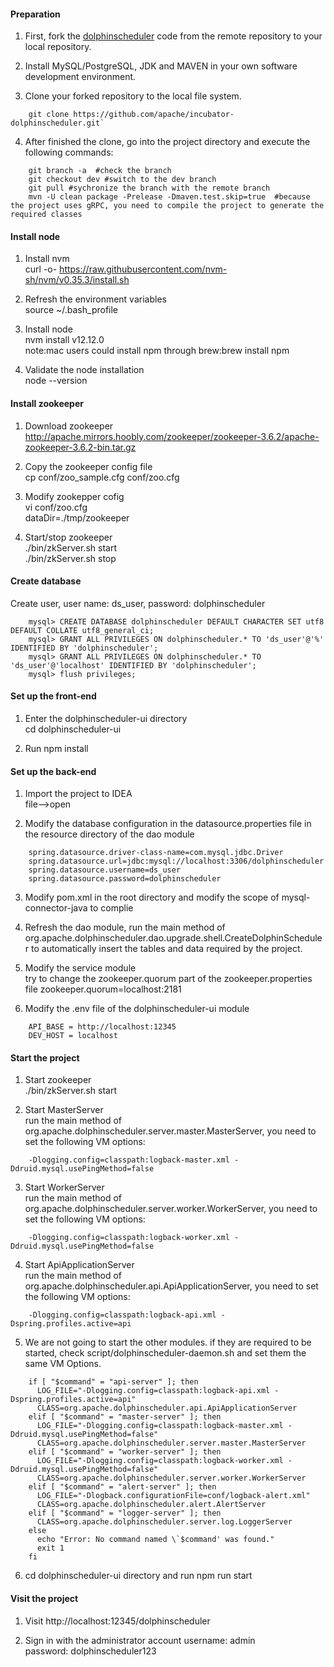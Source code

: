 #### Preparation

1. First, fork the [dolphinscheduler](https://github.com/apache/incubator-dolphinscheduler) code from the remote repository to your local repository.

2. Install MySQL/PostgreSQL, JDK and MAVEN in your own software development environment.

3. Clone your forked repository to the local file system.
```
    git clone https://github.com/apache/incubator-dolphinscheduler.git`
```
4. After finished the clone, go into the project directory and execute the following commands:
```
    git branch -a  #check the branch
    git checkout dev #switch to the dev branch
    git pull #sychronize the branch with the remote branch
    mvn -U clean package -Prelease -Dmaven.test.skip=true  #because the project uses gRPC, you need to compile the project to generate the required classes
```
#### Install node

1. Install nvm  
curl -o- https://raw.githubusercontent.com/nvm-sh/nvm/v0.35.3/install.sh 

2. Refresh the environment variables  
source ~/.bash_profile

3. Install node  
nvm install v12.12.0  
note:mac users could install npm through brew:brew install npm

4. Validate the node installation  
node --version

#### Install zookeeper

1. Download zookeeper  
http://apache.mirrors.hoobly.com/zookeeper/zookeeper-3.6.2/apache-zookeeper-3.6.2-bin.tar.gz

2. Copy the zookeeper config file  
cp conf/zoo_sample.cfg conf/zoo.cfg

3. Modify zookepper cofig  
vi conf/zoo.cfg  
dataDir=./tmp/zookeeper

4. Start/stop zookeeper  
./bin/zkServer.sh start  
./bin/zkServer.sh stop

#### Create database

Create user, user name: ds_user, password: dolphinscheduler
```
    mysql> CREATE DATABASE dolphinscheduler DEFAULT CHARACTER SET utf8 DEFAULT COLLATE utf8_general_ci;
    mysql> GRANT ALL PRIVILEGES ON dolphinscheduler.* TO 'ds_user'@'%' IDENTIFIED BY 'dolphinscheduler';
    mysql> GRANT ALL PRIVILEGES ON dolphinscheduler.* TO 'ds_user'@'localhost' IDENTIFIED BY 'dolphinscheduler';
    mysql> flush privileges;
```

#### Set up the front-end

1. Enter the dolphinscheduler-ui directory  
cd dolphinscheduler-ui

2. Run npm install

#### Set up the back-end

1. Import the project to IDEA  
file-->open

2. Modify the database configuration in the datasource.properties file in the resource directory of the dao module
```
    spring.datasource.driver-class-name=com.mysql.jdbc.Driver
    spring.datasource.url=jdbc:mysql://localhost:3306/dolphinscheduler
    spring.datasource.username=ds_user
    spring.datasource.password=dolphinscheduler  
```

3. Modify pom.xml in the root directory and modify the scope of mysql-connector-java to complie

4. Refresh the dao module, run the main method of org.apache.dolphinscheduler.dao.upgrade.shell.CreateDolphinScheduler to automatically insert the tables and data required by the project.

5. Modify the service module  
try to change the zookeeper.quorum part of the zookeeper.properties file
zookeeper.quorum=localhost:2181

6. Modify the .env file of the dolphinscheduler-ui module
```
    API_BASE = http://localhost:12345
    DEV_HOST = localhost
```

#### Start the project

1. Start zookeeper  
./bin/zkServer.sh start

2. Start MasterServer  
run the main method of org.apache.dolphinscheduler.server.master.MasterServer, you need to set the following VM options:
```
    -Dlogging.config=classpath:logback-master.xml -Ddruid.mysql.usePingMethod=false
```
3. Start WorkerServer  
run the main method of org.apache.dolphinscheduler.server.worker.WorkerServer, you need to set the following VM options:
```
    -Dlogging.config=classpath:logback-worker.xml -Ddruid.mysql.usePingMethod=false
```
4. Start ApiApplicationServer  
run the main method of org.apache.dolphinscheduler.api.ApiApplicationServer, you need to set the following VM options:
```
    -Dlogging.config=classpath:logback-api.xml -Dspring.profiles.active=api
```
5. We are not going to start the other modules. if they are required to be started, check script/dolphinscheduler-daemon.sh and set them the same VM Options.
```
    if [ "$command" = "api-server" ]; then
      LOG_FILE="-Dlogging.config=classpath:logback-api.xml -Dspring.profiles.active=api"
      CLASS=org.apache.dolphinscheduler.api.ApiApplicationServer
    elif [ "$command" = "master-server" ]; then
      LOG_FILE="-Dlogging.config=classpath:logback-master.xml -Ddruid.mysql.usePingMethod=false"
      CLASS=org.apache.dolphinscheduler.server.master.MasterServer
    elif [ "$command" = "worker-server" ]; then
      LOG_FILE="-Dlogging.config=classpath:logback-worker.xml -Ddruid.mysql.usePingMethod=false"
      CLASS=org.apache.dolphinscheduler.server.worker.WorkerServer
    elif [ "$command" = "alert-server" ]; then
      LOG_FILE="-Dlogback.configurationFile=conf/logback-alert.xml"
      CLASS=org.apache.dolphinscheduler.alert.AlertServer
    elif [ "$command" = "logger-server" ]; then
      CLASS=org.apache.dolphinscheduler.server.log.LoggerServer
    else
      echo "Error: No command named \`$command' was found."
      exit 1
    fi
```

6. cd dolphinscheduler-ui directory and run npm run start

#### Visit the project
1. Visit http://localhost:12345/dolphinscheduler

2. Sign in with the administrator account
username: admin  
password: dolphinscheduler123
